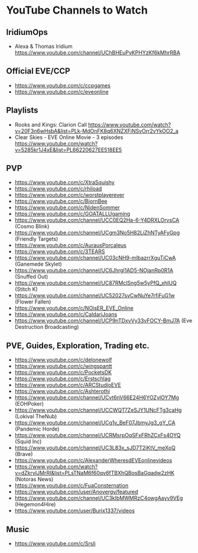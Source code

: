 # YouTube Channels to Watch

## IridiumOps

- Alexa & Thomas Iridium https://www.youtube.com/channel/UChBHEuPyKPHYzKf6kMhrRBA

## Official EVE/CCP

- https://www.youtube.com/c/ccpgames
- https://www.youtube.com/c/eveonline

## Playlists

- Rooks and Kings: Clarion Call
   https://www.youtube.com/watch?v=20F3n6wHsbA&list=PLk-MdOnFK8q6XNZXFiNSvOrr2vYkOO2_a 
- Clear Skies  - EVE Online Movie - 3 episodes
   https://www.youtube.com/watch?v=5285kr1J4xE&list=PL66220627EE518EE5

## PVP

- https://www.youtube.com/c/XtraSquishy
- https://www.youtube.com/c/rhiload
- https://www.youtube.com/c/worstplayerever
- https://www.youtube.com/c/BjornBee
- https://www.youtube.com/c/NidenSommer
- https://www.youtube.com/c/GOATALLUgaming
- https://www.youtube.com/channel/UCC0EQ2Ha-6-Y4DRXLOrvsCA (Cosmo Blink)
- https://www.youtube.com/channel/UCgm3No5H82LiZhNTyAFyGpg (Friendly Targets)
- https://www.youtube.com/c/AurausPorcaleus
- https://www.youtube.com/c/3TEARS
- https://www.youtube.com/channel/UC03cNH9-mIbazrrXguTiCwA (Ganemede Skylet)
- https://www.youtube.com/channel/UC6Jhrgl1AD5-NOjanRp0R1A (Snuffed Out)
- https://www.youtube.com/channel/UC87RMclSng5w5yPfQ_xhIUQ (Stitch K)
- https://www.youtube.com/channel/UC52027svCwNuYe7rfiFuG1w (Flower Fallen)
- https://www.youtube.com/c/NOisER_EVE_Online
- https://www.youtube.com/c/CaldariJoans
- https://www.youtube.com/channel/UCP9nTDxvVy33vFOCY-BmJ7A (Eve Destruction Broadcasting)

## PVE, Guides, Exploration, Trading etc.

- https://www.youtube.com/c/delonewolf
- https://www.youtube.com/c/wingspantt
- https://www.youtube.com/c/PocketsDK
- https://www.youtube.com/c/Erstschlag
- https://www.youtube.com/c/ARCStudioEVE
- https://www.youtube.com/c/Ashterothi
- https://www.youtube.com/channel/UCvt6nV66E24H6YOZylOY7Mg (EOHPoker)
- https://www.youtube.com/channel/UCCWQT7ZeSJY1UNcFTg3caHg (Lokival TheNub)
- https://www.youtube.com/channel/UCg1v_BeF07JbmyJg3_gY_CA (Pandemic Horde)
- https://www.youtube.com/channel/UCRMsrpOqSFxFRhZCxFs4OYQ (Squid Inc)
- https://www.youtube.com/channel/UC3L83x_sJD7T2iKtV_meXoQ (Brave)
- https://www.youtube.com/c/AlexanderWheresdEVEonlinevideos
- https://www.youtube.com/watch?v=dZkryIJMrRI&list=PLsTNaM6f60qv6fTBXhQBosBaGqadw2zHK (Notoras News)
- https://www.youtube.com/c/FuaConsternation
- https://www.youtube.com/user/Anovergy/featured
- https://www.youtube.com/channel/UC3kIbMWMRzC4owgAayv9VEg (Hegemon4Hire)
- https://www.youtube.com/user/Burix1337/videos

## Music

- https://www.youtube.com/c/Srsli